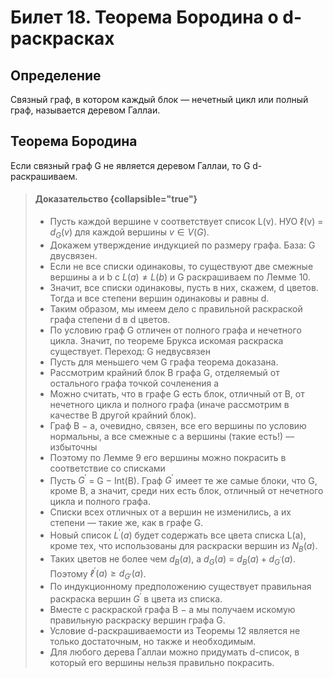 # Билет 18. Теорема Бородина о d-раскрасках

## Определение

Связный граф, в котором каждый блок — нечетный цикл или
полный граф, называется деревом Галлаи.

## Теорема Бородина

Если связный граф G не является
деревом Галлаи, то G d-раскрашиваем.

>#### Доказательство {collapsible="true"}
> - Пусть каждой вершине v соответствует
    список L(v). НУО ℓ(v) = $d_G(v)$ для каждой вершины
    $v \in V(G)$.
> - Докажем утверждение индукцией по размеру графа.
>База: G двусвязен.
> - Если не все списки одинаковы, то существуют две смежные
    вершины a и b с $L(a) \ne L(b)$ и G раскрашиваем по Лемме 10.
> - Значит, все списки одинаковы, пусть в них, скажем, d
    цветов. Тогда и все степени вершин одинаковы и равны d.
> - Таким образом, мы имеем дело с правильной раскраской
    графа степени d в d цветов.
> - По условию граф G отличен от полного графа и нечетного
    цикла. Значит, по теореме Брукса искомая раскраска
    существует.
> Переход: G недвусвязен
> - Пусть для меньшего чем G графа теорема доказана.
> - Рассмотрим крайний блок B графа G, отделяемый от
    остального графа точкой сочленения a
> - Можно считать, что в графе G есть блок, отличный
    от B, от нечетного цикла и полного графа (иначе
    рассмотрим в качестве B другой крайний блок).
> - Граф B − a, очевидно, связен, все его вершины по
    условию нормальны, а все смежные с a вершины (такие
    есть!) — избыточны
> - Поэтому по Лемме 9 его вершины можно покрасить в
    соответствие со списками
> - Пусть $G^′$ = G − Int(B). Граф $G^′$ имеет те же самые
    блоки, что G, кроме B, а значит, среди них есть блок,
    отличный от нечетного цикла и полного графа.
> - Списки всех отличных от a вершин не изменились, а их
    степени — такие же, как в графе G.
> - Новый список $L^′(a)$ будет содержать все цвета списка
    L(a), кроме тех, что использованы для раскраски вершин
    из $N_B(a)$.
> - Таких цветов не более чем $d_B(a)$, а $d_G(a)$ = $d_B(a) + d_{G^′}(a)$.
    Поэтому $ℓ^′(a) \ge d_{G′}(a)$.
> - По индукционному предположению существует
    правильная раскраска вершин $G^′$ в цвета из списка.
> - Вместе с раскраской графа B − a мы получаем
    искомую правильную раскраску вершин графа G.
> - Условие d-раскрашиваемости из Теоремы 12 является
    не только достаточным, но также и необходимым.
> - Для любого дерева Галлаи можно придумать d-список,
    в который его вершины нельзя правильно покрасить.





